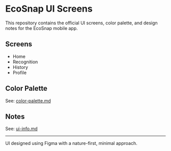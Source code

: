 # EcoSnap UI Screens

This repository contains the official UI screens, color palette, and design notes for the EcoSnap mobile app.

## Screens
- Home
- Recognition
- History
- Profile

## Color Palette
See: [color-palette.md](color-palette.md)

## Notes
See: [ui-info.md](ui-info.md)

---

UI designed using Figma with a nature-first, minimal approach.

